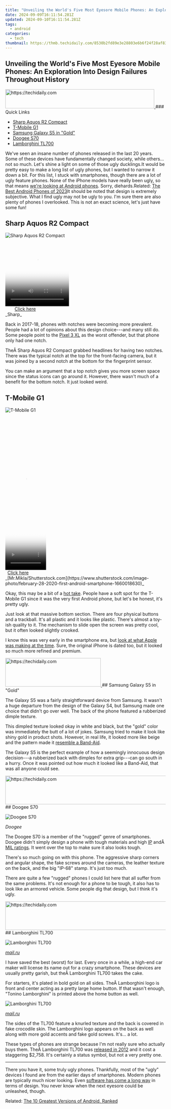 ```yaml
---
title: "Unveiling the World's Five Most Eyesore Mobile Phones: An Exploration Into Design Failures Throughout History"
date: 2024-09-09T16:11:54.281Z
updated: 2024-09-10T16:11:54.281Z
tags:
  - android
categories:
  - tech
thumbnail: https://thmb.techidaily.com/8530b2fd89e3e28803e6b6f24f28af836c48a65e9da7986f6cee296d3fed5998.jpg
---
```


## Unveiling the World's Five Most Eyesore Mobile Phones: An Exploration Into Design Failures Throughout History

<!-- affiliate ads begin -->
<a href="https://review-au.sjv.io/c/5597632/2098703/14409" target="_top" id="2098703">
  <img src="//a.impactradius-go.com/display-ad/14409-2098703" border="0" alt="https://techidaily.com" width="468" height="60"/>
</a>
<img height="0" width="0" src="https://review-au.sjv.io/i/5597632/2098703/14409" style="position:absolute;visibility:hidden;" border="0" />
<!-- affiliate ads end -->
### Quick Links

* [Sharp Aquos R2 Compact](https://desktop-recording.techidaily.com/in-2024-how-to-captivate-audiences-with-ppt-on-mobilelaptop-in-gmeet/)
* [T-Mobile G1](https://facebook.techidaily.com/who-owns-facebook-now/)
* [Samsung Galaxy S5 in "Gold"](https://some-approaches.techidaily.com/2024-approved-the-artisans-path-to-gratuitous-text-animation/)
* [Doogee S70](https://win-howtos.techidaily.com/troubleshooting-tips-resolving-hp-laptop-webcam-issues-on-windows-10/)
* [Lamborghini TL700](https://android-unlock.techidaily.com/how-to-bypass-android-lock-screen-using-emergency-call-on-motorola-moto-g14-by-drfone-android/)

We've seen an insane number of phones released in the last 20 years. Some of these devices have fundamentally changed society, while others... not so much. Let's shine a light on some of those ugly ducklings.It would be pretty easy to make a long list of ugly phones, but I wanted to narrow it down a bit. For this list, I stuck with smartphones, though there are a lot of ugly feature phones. None of the iPhone models have really been ugly, so that means [we're looking at Android phones](https://twitter-videos.techidaily.com/hot-takes-highlight-twitters-trending-topics-for-2024/). Sorry, diehards.Related: [The Best Android Phones of 2023](https://twitter-videos.techidaily.com/hot-takes-highlight-twitters-trending-topics-for-2024/)It should be noted that design is extremely subjective. What I find ugly may not be ugly to you. I'm sure there are also plenty of phones I overlooked. This is not an exact science, let's just have some fun!

##  Sharp Aquos R2 Compact

![Sharp Aquos R2 Compact](https://static1.howtogeekimages.com/wordpress/wp-content/uploads/2022/02/sharp.png) 

<!-- affiliate ads begin -->
<span id="1374820">
					<video width="200" height="200" style="cursor:pointer"
           poster="//a.impactradius-go.com/display-clicktoplayimage/1374820.png"
           onclick="if(!this.playClicked){this.play();this.setAttribute('controls',true);this.playClicked=true;}">
	   <source src="//a.impactradius-go.com/display-ad/15852-1374820">
	   <img src="//a.impactradius-go.com/display-clicktoplayimage/1374820.png" style="border: none; height: 100%; width: 100%; object-fit: contain">
	</video>
	<div style="width:125px;text-align:center"><a href="javascript:window.open(decodeURIComponent('https%3A%2F%2Fthefitville.pxf.io%2Fc%2F5597632%2F1374820%2F15852'), '_blank');void(0);">Click here</a></div>
</span>
<img height="0" width="0" src="https://imp.pxf.io/i/5597632/1374820/15852" style="position:absolute;visibility:hidden;" border="0" />
<!-- affiliate ads end -->
_Sharp_

 Back in 2017-18, phones with notches were becoming more prevalent. People had a lot of opinions about this design choice---and many still do. Some people point to the [Pixel 3 XL](https://www.reviewgeek.com/109495/its-time-to-replace-your-pixel-3-or-pixel-3-xl-smartphone/) as the worst offender, but that phone only had one notch.

 TheÂ Sharp Aquos R2 Compact grabbed headlines for having two notches. There was the typical notch at the top for the front-facing camera, but it was joined by a second notch at the bottom for the fingerprint sensor.

 You can make an argument that a top notch gives you more screen space since the status icons can go around it. However, there wasn't much of a benefit for the bottom notch. It just looked weird.

##  T-Mobile G1

![T-Mobile G1](https://static1.howtogeekimages.com/wordpress/wp-content/uploads/2022/01/t-mobile-g1.jpg) 

<!-- affiliate ads begin -->
<span id="1977004">
					<video width="128" height="480" style="cursor:pointer"
           poster="//a.impactradius-go.com/display-clicktoplayimage/1977004.png"
           onclick="if(!this.playClicked){this.play();this.setAttribute('controls',true);this.playClicked=true;}">
	   <source src="//a.impactradius-go.com/display-ad/22993-1977004">
	   <img src="//a.impactradius-go.com/display-clicktoplayimage/1977004.png" style="border: none; height: 100%; width: 100%; object-fit: contain">
	</video>
	<div style="width:80px;text-align:center"><a href="javascript:window.open(decodeURIComponent('https%3A%2F%2Fhomestyler.sjv.io%2Fc%2F5597632%2F1977004%2F22993'), '_blank');void(0);">Click here</a></div>
</span>
<img height="0" width="0" src="https://imp.pxf.io/i/5597632/1977004/22993" style="position:absolute;visibility:hidden;" border="0" />
<!-- affiliate ads end -->
_[Mr.Mikla/Shutterstock.com](https://www.shutterstock.com/image-photo/february-28-2020-first-android-smartphone-1660018630)_

 Okay, this may be a bit of a [hot take](https://youtube-web.techidaily.com/024-approved-the-definitive-guide-to-film-gear-buying-tips/). People have a soft spot for the T-Mobile G1 since it was the very first Android phone, but let's be honest, it's pretty ugly.

 Just look at that massive bottom section. There are four physical buttons and a trackball. It's all plastic and it looks like plastic. There's almost a toy-ish quality to it. The mechanism to slide open the screen was pretty cool, but it often looked slightly crooked.

 I know this was very early in the smartphone era, but [look at what Apple was making at the time](https://en.wikipedia.org/wiki/IPhone%5F%281st%5Fgeneration%29). Sure, the original iPhone is dated too, but it looked so much more refined and premium.

<!-- affiliate ads begin -->
<a href="https://aligracehair.sjv.io/c/5597632/2135399/19272" target="_top" id="2135399">
  <img src="//a.impactradius-go.com/display-ad/19272-2135399" border="0" alt="https://techidaily.com" width="300" height="90"/>
</a>
<img height="0" width="0" src="https://aligracehair.sjv.io/i/5597632/2135399/19272" style="position:absolute;visibility:hidden;" border="0" />
<!-- affiliate ads end -->
##  Samsung Galaxy S5 in "Gold"

 The Galaxy S5 was a fairly straightforward device from Samsung. It wasn't a huge departure from the design of the Galaxy S4, but Samsung made one choice that didn't go over well. The back of the phone featured a rubberized dimple texture.

 This dimpled texture looked okay in white and black, but the "gold" color was immediately the butt of a lot of jokes. Samsung tried to make it look like shiny gold in product shots. However, in real life, it looked more like beige and the pattern made it [resemble a Band-Aid](https://twitter.com/joannastern/status/438027962663710720?lang=en).

 The Galaxy S5 is the perfect example of how a seemingly innocuous design decision---a rubberized back with dimples for extra grip---can go south in a hurry. Once it was pointed out how much it looked like a Band-Aid, that was all anyone could see.

<!-- affiliate ads begin -->
<a href="https://25home.pxf.io/c/5597632/2123481/16836" target="_top" id="2123481">
  <img src="//a.impactradius-go.com/display-ad/16836-2123481" border="0" alt="https://techidaily.com" width="720" height="90"/>
</a>
<img height="0" width="0" src="https://25home.pxf.io/i/5597632/2123481/16836" style="position:absolute;visibility:hidden;" border="0" />
<!-- affiliate ads end -->
##  Doogee S70

![Doogee S70](https://static1.howtogeekimages.com/wordpress/wp-content/uploads/2022/02/doogee.png) 

_Doogee_

 The Doogee S70 is a member of the "rugged" genre of smartphones. Doogee didn't simply design a phone with tough materials and high [IP](https://www.reviewgeek.com/62529/ip-ratings-explained-what-does-the-code-mean-for-your-devices/) andÂ [MIL ratings](https://extra-tips.techidaily.com/are-opinions-on-goods-compensated-in-videos-for-2024/). It went over the top to make sure it also looks tough.

 There's so much going on with this phone. The aggressive sharp corners and angular shape, the fake screws around the cameras, the leather texture on the back, and the big "IP-68" stamp. It's just too much.

 There are quite a few "rugged" phones I could list here that all suffer from the same problems. It's not enough for a phone to be tough, it also has to look like an armored vehicle. Some people dig that design, but I think it's ugly.

<!-- affiliate ads begin -->
<a href="https://appsumo.8odi.net/c/5597632/2129741/7443" target="_top" id="2129741">
  <img src="//a.impactradius-go.com/display-ad/7443-2129741" border="0" alt="https://techidaily.com" width="728" height="90"/>
</a>
<img height="0" width="0" src="https://appsumo.8odi.net/i/5597632/2129741/7443" style="position:absolute;visibility:hidden;" border="0" />
<!-- affiliate ads end -->
##  Lamborghini TL700

![Lamborghini TL700](https://static1.howtogeekimages.com/wordpress/wp-content/uploads/2022/02/lambo.png) 

_[mail.ru](https://hi-tech.mail.ru/news/lamborghini%5Ftablets%5Fphones/)_

 I have saved the best (worst) for last. Every once in a while, a high-end car maker will license its name out for a crazy smartphone. These devices are usually pretty garish, but theÂ Lamborghini TL700 takes the cake.

 For starters, it's plated in bold gold on all sides. TheÂ Lamborghini logo is front and center acting as a pretty large home button. If that wasn't enough, "Tonino Lamborghini" is printed above the home button as well.

![Lamborghini TL700](https://static1.howtogeekimages.com/wordpress/wp-content/uploads/2022/02/lambo.png) 

_[mail.ru](https://hi-tech.mail.ru/news/lamborghini%5Ftablets%5Fphones/)_

 The sides of the TL700 feature a knurled texture and the back is covered in fake crocodile skin. The Lamborghini logo appears on the back as well along with more gold accents and fake gold screws. It's... a lot.

 These types of phones are strange because I'm not really sure who actually buys them. TheÂ Lamborghini TL700 was [released in 2012](https://www.theverge.com/2012/6/10/3077255/lamborghini-luxury-phones-russia-summer) and it cost a staggering $2,758\. It's certainly a status symbol, but not a very pretty one.

---

 There you have it, some truly ugly phones. Thankfully, most of the "ugly" devices I found are from the earlier days of smartphones. Modern phones are typically much nicer looking. Even [software has come a long way](https://facebook-video-content.techidaily.com/powerful-tactics-leveraging-youtube-links-for-fb-exposure/) in terms of design. You never know when the next eyesore could be unleashed, though.

Related: [The 10 Greatest Versions of Android, Ranked](https://facebook-video-content.techidaily.com/powerful-tactics-leveraging-youtube-links-for-fb-exposure/)

<ins class="adsbygoogle"
     style="display:block"
     data-ad-format="autorelaxed"
     data-ad-client="ca-pub-7571918770474297"
     data-ad-slot="1223367746"></ins>



<ins class="adsbygoogle"
     style="display:block"
     data-ad-client="ca-pub-7571918770474297"
     data-ad-slot="8358498916"
     data-ad-format="auto"
     data-full-width-responsive="true"></ins>


